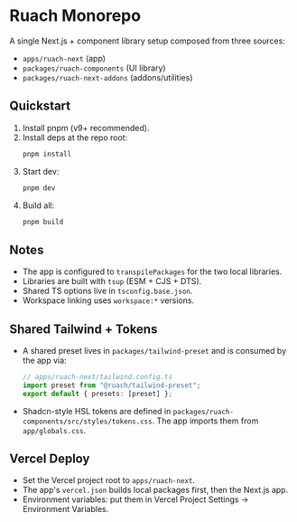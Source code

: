 
# Ruach Monorepo

A single Next.js + component library setup composed from three sources:
- `apps/ruach-next` (app)
- `packages/ruach-components` (UI library)
- `packages/ruach-next-addons` (addons/utilities)

## Quickstart

1. Install pnpm (v9+ recommended).
2. Install deps at the repo root:
   ```bash
   pnpm install
   ```
3. Start dev:
   ```bash
   pnpm dev
   ```
4. Build all:
   ```bash
   pnpm build
   ```

## Notes
- The app is configured to `transpilePackages` for the two local libraries.
- Libraries are built with `tsup` (ESM + CJS + DTS).
- Shared TS options live in `tsconfig.base.json`.
- Workspace linking uses `workspace:*` versions.


## Shared Tailwind + Tokens

- A shared preset lives in `packages/tailwind-preset` and is consumed by the app via:
  ```ts
  // apps/ruach-next/tailwind.config.ts
  import preset from "@ruach/tailwind-preset";
  export default { presets: [preset] };
  ```
- Shadcn-style HSL tokens are defined in `packages/ruach-components/src/styles/tokens.css`.
  The app imports them from `app/globals.css`.

## Vercel Deploy

- Set the Vercel project root to `apps/ruach-next`.
- The app's `vercel.json` builds local packages first, then the Next.js app.
- Environment variables: put them in Vercel Project Settings → Environment Variables.

